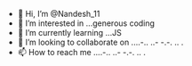 - 👋 Hi, I’m @Nandesh_11
- 👀 I’m interested in ...generous coding
- 🌱 I’m currently learning ...JS
- 💞️ I’m looking to collaborate on ....-.. ..- -.-. .. .
- 📫 How to reach me ....-.. ..- -.-. .. .

<!---
lucie1117/lucie1117 is a ✨ special ✨ repository because its `README.md` (this file) appears on your GitHub profile.
You can click the Preview link to take a look at your changes.
--->
